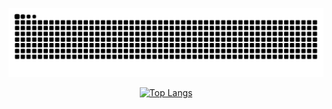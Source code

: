 ![snake](https://raw.githubusercontent.com/qsADXS/qsADXS/output/github-contribution-grid-snake.svg)

<div align="center">
  
  [![Top Langs](https://github-readme-stats.vercel.app/api/top-langs/?username=qsadxs&card_width=450&&theme=cobalt)](https://github.com/anuraghazra/github-readme-stats)
  
  <br/>
  
</div>
